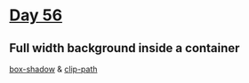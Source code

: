 # [Day 56](https://aatayde.github.io/100DaysOfCode/Day056/index.html)

## Full width background inside a container 

[box-shadow](https://developer.mozilla.org/en-US/docs/Web/CSS/box-shadow) & [clip-path](https://developer.mozilla.org/en-US/docs/Web/CSS/clip-path)